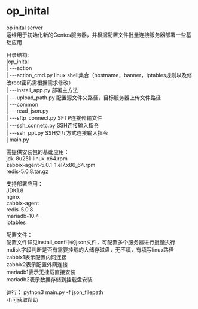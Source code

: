 # op_inital  
op inital server  
运维用于初始化新的Centos服务器，并根据配置文件批量连接服务器部署一些基础应用  

目录结构:  
|op_inital                       
|  ---action  
|      ---action_cmd.py            linux shell集合（hostname，banner，iptables规则以及修改root密码需根据需求修改）  
|      ---install_app.py           部署主方法  
|      ---upload_path.py           配置源文件父路径，目标服务器上传文件路径  
|  ---common  
|      ---read_json.py  
|      ---sftp_connect.py          SFTP连接传输文件   
|      ---ssh_connetc.py           SSH连接输入指令    
|      ---ssh_ppt.py               SSH交互方式连接输入指令   
|  main.py  

需提供安装包的基础应用：  
jdk-8u251-linux-x64.rpm    
zabbix-agent-5.0.1-1.el7.x86_64.rpm  
redis-5.0.8.tar.gz  
  
支持部署应用：  
JDK1.8    
nginx   
zabbix-agent   
redis-5.0.8  
mariadb-10.4  
iptables  

配置文件：  
配置文件详见install_conf中的json文件，可配置多个服务器进行批量执行     
mdisk字段判断是否有需要挂载的大储存磁盘，无不填，有填写linux路径   
zabbix1表示配置内网连接    
zabbix2表示配置外网连接   
mariadb1表示无挂载直接安装   
mariadb2表示数据存储到挂载盘安装    

运行：
python3 main.py -f json_filepath   
-h可获取帮助
